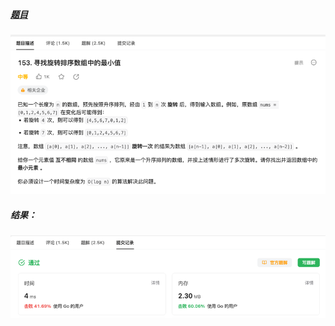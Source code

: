 ##### [题目](https://leetcode.cn/problems/find-minimum-in-rotated-sorted-array/description/?envType=study-plan-v2&envId=top-100-liked)
![pic](img.png)
##### 结果：
![pic](result.png)